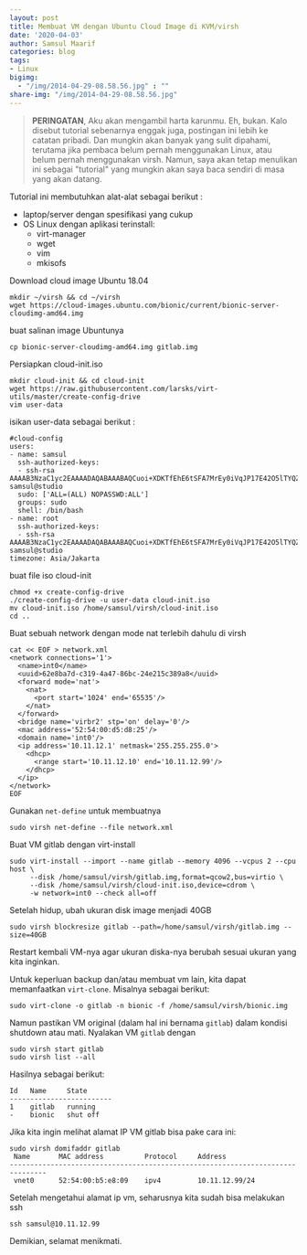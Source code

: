 ```yaml
---
layout: post
title: Membuat VM dengan Ubuntu Cloud Image di KVM/virsh
date: '2020-04-03'
author: Samsul Maarif
categories: blog
tags:
- Linux
bigimg:
  - "/img/2014-04-29-08.58.56.jpg" : ""
share-img: "/img/2014-04-29-08.58.56.jpg"
---
```


> **PERINGATAN**, Aku akan mengambil harta karunmu. Eh, bukan. Kalo disebut tutorial sebenarnya enggak juga, postingan ini lebih ke catatan pribadi. Dan mungkin akan banyak yang sulit dipahami, terutama jika pembaca belum pernah menggunakan Linux, atau belum pernah menggunakan virsh. Namun, saya akan tetap menulikan ini sebagai "tutorial" yang mungkin akan saya baca sendiri di masa yang akan datang.

Tutorial ini membutuhkan alat-alat sebagai berikut :

- laptop/server dengan spesifikasi yang cukup
- OS Linux dengan aplikasi terinstall:
  - virt-manager
  - wget
  - vim
  - mkisofs

Download cloud image Ubuntu 18.04

```
mkdir ~/virsh && cd ~/virsh
wget https://cloud-images.ubuntu.com/bionic/current/bionic-server-cloudimg-amd64.img
```

buat salinan image Ubuntunya

```
cp bionic-server-cloudimg-amd64.img gitlab.img
```

Persiapkan cloud-init.iso

```
mkdir cloud-init && cd cloud-init
wget https://raw.githubusercontent.com/larsks/virt-utils/master/create-config-drive
vim user-data
```

isikan user-data sebagai berikut :

```        
#cloud-config
users:
- name: samsul
  ssh-authorized-keys:
  - ssh-rsa AAAAB3NzaC1yc2EAAAADAQABAAABAQCuoi+XDKTfEhE6tSFA7MrEy0iVqJP17E42O5lTYQZ+0gJxBKKotvct2RAEmmV9qoBeikNOC4dWNIxru7rVn83zVM1slpR5OkcB5dirkBGyySUDq0QRaRczx4ZY8aJyouXyjsFZr5/sdiRH6FGOSKAOFjpr5r6sad4QB/1qGZa2e5QzGbp09Ipc0S+NwTGARyX/VN+ffchOW5BP+T4YqwDLY7mRMtoJjR8WnwRn/quC/PTvGA/Z2NpM7z3502EcKRHP7CrVZplhWfLXYtKkbMSK4lndNrDs0Sy+CcpIzgy1oU4mNGhwCHSoK9l9kEW1727MXXEPsSYIqcMLRSY3wSVv samsul@studio
  sudo: ['ALL=(ALL) NOPASSWD:ALL']
  groups: sudo
  shell: /bin/bash
- name: root
  ssh-authorized-keys:
  - ssh-rsa AAAAB3NzaC1yc2EAAAADAQABAAABAQCuoi+XDKTfEhE6tSFA7MrEy0iVqJP17E42O5lTYQZ+0gJxBKKotvct2RAEmmV9qoBeikNOC4dWNIxru7rVn83zVM1slpR5OkcB5dirkBGyySUDq0QRaRczx4ZY8aJyouXyjsFZr5/sdiRH6FGOSKAOFjpr5r6sad4QB/1qGZa2e5QzGbp09Ipc0S+NwTGARyX/VN+ffchOW5BP+T4YqwDLY7mRMtoJjR8WnwRn/quC/PTvGA/Z2NpM7z3502EcKRHP7CrVZplhWfLXYtKkbMSK4lndNrDs0Sy+CcpIzgy1oU4mNGhwCHSoK9l9kEW1727MXXEPsSYIqcMLRSY3wSVv samsul@studio
timezone: Asia/Jakarta
```

buat file iso cloud-init

```
chmod +x create-config-drive
./create-config-drive -u user-data cloud-init.iso
mv cloud-init.iso /home/samsul/virsh/cloud-init.iso
cd ..
```

Buat sebuah network dengan mode nat terlebih dahulu di virsh

```
cat << EOF > network.xml
<network connections='1'>
  <name>int0</name>
  <uuid>62e8ba7d-c319-4a47-86bc-24e215c389a8</uuid>
  <forward mode='nat'>
    <nat>
      <port start='1024' end='65535'/>
    </nat>
  </forward>
  <bridge name='virbr2' stp='on' delay='0'/>
  <mac address='52:54:00:d5:d8:25'/>
  <domain name='int0'/>
  <ip address='10.11.12.1' netmask='255.255.255.0'>
    <dhcp>
      <range start='10.11.12.10' end='10.11.12.99'/>
    </dhcp>
  </ip>
</network>
EOF
```

Gunakan `net-define` untuk membuatnya

```
sudo virsh net-define --file network.xml
```

Buat VM gitlab dengan virt-install

```
sudo virt-install --import --name gitlab --memory 4096 --vcpus 2 --cpu host \
     --disk /home/samsul/virsh/gitlab.img,format=qcow2,bus=virtio \
     --disk /home/samsul/virsh/cloud-init.iso,device=cdrom \
     -w network=int0 --check all=off
```

Setelah hidup, ubah ukuran disk image menjadi 40GB

```
sudo virsh blockresize gitlab --path=/home/samsul/virsh/gitlab.img --size=40GB
```

Restart kembali VM-nya agar ukuran diska-nya berubah sesuai ukuran yang kita inginkan.

Untuk keperluan backup dan/atau membuat vm lain, kita dapat memanfaatkan `virt-clone`. Misalnya sebagai berikut:

```
sudo virt-clone -o gitlab -n bionic -f /home/samsul/virsh/bionic.img
```

Namun pastikan VM original (dalam hal ini bernama `gitlab`) dalam kondisi shutdown atau mati. Nyalakan VM `gitlab` dengan

```
sudo virsh start gitlab
sudo virsh list --all
```

Hasilnya sebagai berikut:

```
Id   Name     State
-------------------------
1    gitlab   running
-    bionic   shut off
```

Jika kita ingin melihat alamat IP VM gitlab bisa pake cara ini:

```
sudo virsh domifaddr gitlab
 Name       MAC address          Protocol     Address
-------------------------------------------------------------------------------
 vnet0      52:54:00:b5:e8:09    ipv4         10.11.12.99/24
```

Setelah mengetahui alamat ip vm, seharusnya kita sudah bisa melakukan ssh

```
ssh samsul@10.11.12.99
```

Demikian, selamat menikmati.
